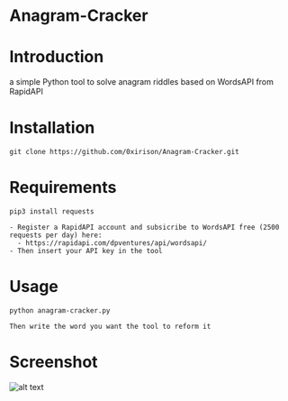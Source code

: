 # Anagram-Cracker
# Introduction
a simple Python tool to solve anagram riddles based on WordsAPI from RapidAPI

# Installation
```
git clone https://github.com/0xirison/Anagram-Cracker.git
```

# Requirements 
```
pip3 install requests
```
```
- Register a RapidAPI account and subsicribe to WordsAPI free (2500 requests per day) here: 
  - https://rapidapi.com/dpventures/api/wordsapi/
- Then insert your API key in the tool
```

# Usage
```
python anagram-cracker.py
```
```
Then write the word you want the tool to reform it
```

# Screenshot
![alt text](https://i.postimg.cc/9QC5shD9/anagram.png)

